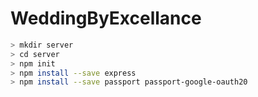# WeddingByExcellance


```sh
> mkdir server
> cd server
> npm init
> npm install --save express
> npm install --save passport passport-google-oauth20
```
